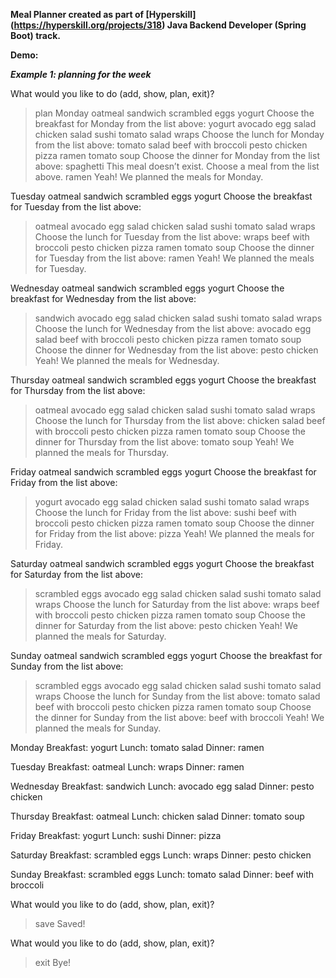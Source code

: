 **Meal Planner created as part of [Hyperskill] (https://hyperskill.org/projects/318) Java Backend Developer (Spring Boot) track.**

**Demo:**

***Example 1: planning for the week***

What would you like to do (add, show, plan, exit)?
> plan
Monday
oatmeal
sandwich
scrambled eggs
yogurt
Choose the breakfast for Monday from the list above:
> yogurt
avocado egg salad
chicken salad
sushi
tomato salad
wraps
Choose the lunch for Monday from the list above:
> tomato salad
beef with broccoli
pesto chicken
pizza
ramen
tomato soup
Choose the dinner for Monday from the list above:
> spaghetti
This meal doesn’t exist. Choose a meal from the list above.
> ramen
Yeah! We planned the meals for Monday.

Tuesday
oatmeal
sandwich
scrambled eggs
yogurt
Choose the breakfast for Tuesday from the list above:
> oatmeal
avocado egg salad
chicken salad
sushi
tomato salad
wraps
Choose the lunch for Tuesday from the list above:
> wraps
beef with broccoli
pesto chicken
pizza
ramen
tomato soup
Choose the dinner for Tuesday from the list above:
> ramen
Yeah! We planned the meals for Tuesday.

Wednesday
oatmeal
sandwich
scrambled eggs
yogurt
Choose the breakfast for Wednesday from the list above:
> sandwich
avocado egg salad
chicken salad
sushi
tomato salad
wraps
Choose the lunch for Wednesday from the list above:
> avocado egg salad
beef with broccoli
pesto chicken
pizza
ramen
tomato soup
Choose the dinner for Wednesday from the list above:
> pesto chicken
Yeah! We planned the meals for Wednesday.

Thursday
oatmeal
sandwich
scrambled eggs
yogurt
Choose the breakfast for Thursday from the list above:
> oatmeal
avocado egg salad
chicken salad
sushi
tomato salad
wraps
Choose the lunch for Thursday from the list above:
> chicken salad
beef with broccoli
pesto chicken
pizza
ramen
tomato soup
Choose the dinner for Thursday from the list above:
> tomato soup
Yeah! We planned the meals for Thursday.

Friday
oatmeal
sandwich
scrambled eggs
yogurt
Choose the breakfast for Friday from the list above:
> yogurt
avocado egg salad
chicken salad
sushi
tomato salad
wraps
Choose the lunch for Friday from the list above:
> sushi
beef with broccoli
pesto chicken
pizza
ramen
tomato soup
Choose the dinner for Friday from the list above:
> pizza
Yeah! We planned the meals for Friday.

Saturday
oatmeal
sandwich
scrambled eggs
yogurt
Choose the breakfast for Saturday from the list above:
> scrambled eggs
avocado egg salad
chicken salad
sushi
tomato salad
wraps
Choose the lunch for Saturday from the list above:
> wraps
beef with broccoli
pesto chicken
pizza
ramen
tomato soup
Choose the dinner for Saturday from the list above:
> pesto chicken
Yeah! We planned the meals for Saturday.

Sunday
oatmeal
sandwich
scrambled eggs
yogurt
Choose the breakfast for Sunday from the list above:
> scrambled eggs
avocado egg salad
chicken salad
sushi
tomato salad
wraps
Choose the lunch for Sunday from the list above:
> tomato salad
beef with broccoli
pesto chicken
pizza
ramen
tomato soup
Choose the dinner for Sunday from the list above:
> beef with broccoli
Yeah! We planned the meals for Sunday.

Monday
Breakfast: yogurt
Lunch: tomato salad
Dinner: ramen

Tuesday
Breakfast: oatmeal
Lunch: wraps
Dinner: ramen

Wednesday
Breakfast: sandwich
Lunch: avocado egg salad
Dinner: pesto chicken

Thursday
Breakfast: oatmeal
Lunch: chicken salad
Dinner: tomato soup

Friday
Breakfast: yogurt
Lunch: sushi
Dinner: pizza

Saturday
Breakfast: scrambled eggs
Lunch: wraps
Dinner: pesto chicken

Sunday
Breakfast: scrambled eggs
Lunch: tomato salad
Dinner: beef with broccoli

What would you like to do (add, show, plan, exit)?
> save
Saved!

What would you like to do (add, show, plan, exit)?
> exit
Bye!
